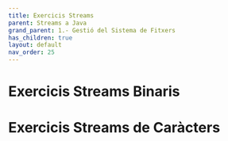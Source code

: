 ```yaml
---
title: Exercicis Streams
parent: Streams a Java
grand_parent: 1.- Gestió del Sistema de Fitxers
has_children: true
layout: default
nav_order: 25
---
```


# Exercicis Streams Binaris

# Exercicis Streams de Caràcters

